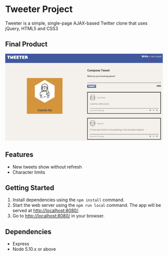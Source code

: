 # Tweeter Project

Tweeter is a simple, single-page AJAX-based Twitter clone that uses jQuery, HTML5 and CSS3

## Final Product

!["Screenshot of main page"](/docs/large.png)

## Features

- New tweets show without refresh
- Character limits

## Getting Started

1. Install dependencies using the `npm install` command.
2. Start the web server using the `npm run local` command. The app will be served at <http://localhost:8080/>.
3. Go to <http://localhost:8080/> in your browser.

## Dependencies

- Express
- Node 5.10.x or above
